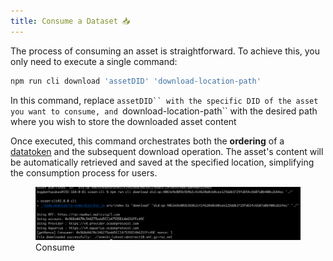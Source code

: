 ```yaml
---
title: Consume a Dataset 📥
---
```


The process of consuming an asset is straightforward. To achieve this, you only need to execute a single command:

```bash
npm run cli download 'assetDID' 'download-location-path'
```

In this command, replace `assetDID`` with the specific DID of the asset you want to consume, and `download-location-path`` with the desired path where you wish to store the downloaded asset content

Once executed, this command orchestrates both the **ordering** of a [datatoken](../contracts/datatokens.md) and the subsequent download operation. The asset's content will be automatically retrieved and saved at the specified location, simplifying the consumption process for users.

<figure><img src="../../.gitbook/assets/cli/download.png" alt=""><figcaption>Consume</figcaption></figure>
